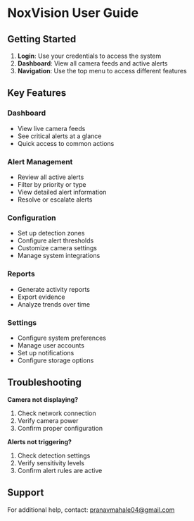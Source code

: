 # NoxVision User Guide

## Getting Started

1. **Login**: Use your credentials to access the system
2. **Dashboard**: View all camera feeds and active alerts
3. **Navigation**: Use the top menu to access different features

## Key Features

### Dashboard
- View live camera feeds
- See critical alerts at a glance
- Quick access to common actions

### Alert Management
- Review all active alerts
- Filter by priority or type
- View detailed alert information
- Resolve or escalate alerts

### Configuration
- Set up detection zones
- Configure alert thresholds
- Customize camera settings
- Manage system integrations

### Reports
- Generate activity reports
- Export evidence
- Analyze trends over time

### Settings
- Configure system preferences
- Manage user accounts
- Set up notifications
- Configure storage options

## Troubleshooting

**Camera not displaying?**
1. Check network connection
2. Verify camera power
3. Confirm proper configuration

**Alerts not triggering?**
1. Check detection settings
2. Verify sensitivity levels
3. Confirm alert rules are active

## Support

For additional help, contact: pranavmahale04@gmail.com
